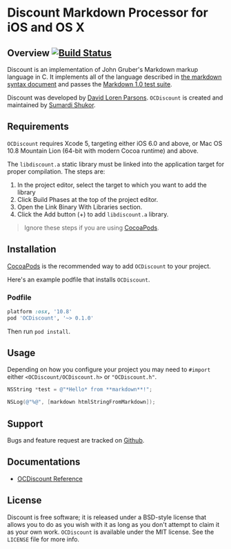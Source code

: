 # Discount Markdown Processor for iOS and OS X

## Overview [![Build Status](https://travis-ci.org/sumardi/OCDiscount.png)](https://travis-ci.org/sumardi/OCDiscount)

Discount is an implementation of John Gruber's Markdown markup language in C. It
implements all of the language described in [the markdown syntax document][1] and
passes the [Markdown 1.0 test suite][2].

Discount was developed by [David Loren Parsons][3]. `OCDiscount` is created and maintained by [Sumardi Shukor][4].

## Requirements

`OCDiscount` requires Xcode 5, targeting either iOS 6.0 and above, or Mac OS 10.8 Mountain Lion (64-bit with modern Cocoa runtime) and above.

The `libdiscount.a` static library must be linked into the application target for proper compilation. The steps are:

1. In the project editor, select the target to which you want to add the library
1. Click Build Phases at the top of the project editor.
1. Open the Link Binary With Libraries section.
1. Click the Add button (+) to add `libdiscount.a` library.

> Ignore these steps if you are using [CocoaPods][5].

## Installation

[CocoaPods][5] is the recommended way to add `OCDiscount` to your project.  

Here's an example podfile that installs `OCDiscount`. 

### Podfile

```ruby
platform :osx, '10.8'
pod 'OCDiscount', '~> 0.1.0'
```

Then run `pod install`.

## Usage

Depending on how you configure your project you may need to `#import` either `<OCDiscount/OCDiscount.h>` or `"OCDiscount.h"`.

```objective-c
NSString *test = @"*Hello* from **markdown**!";

NSLog(@"%@", [markdown htmlStringFromMarkdown]);
```

## Support

Bugs and feature request are tracked on [Github][6].

## Documentations

* [OCDiscount Reference][7]

## License 

Discount is free software;  it is released under a BSD-style license
that allows you to do as you wish with it as long as you don't attempt
to claim it as your own work. `OCDiscount` is available under the MIT license. See the `LICENSE` file for more info.

[1]: http://daringfireball.net/projects/markdown/syntax
[2]: http://daringfireball.net/projects/downloads/MarkdownTest_1.0.zip
[3]: http://www.pell.portland.or.us/~orc
[4]: https://twitter.com/sumardi
[5]: http://www.cocoapods.org
[6]: https://github.com/sumardi/OCDiscount/issues.
[7]: http://sumardi.github.io/OCDiscount/